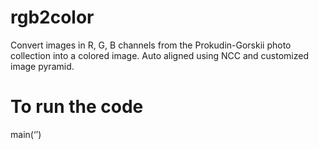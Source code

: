 # rgb2color
Convert images in R, G, B channels from the Prokudin-Gorskii photo collection into a colored image. Auto aligned using NCC and customized image pyramid.

# To run the code
main(‘<name of image file>’)